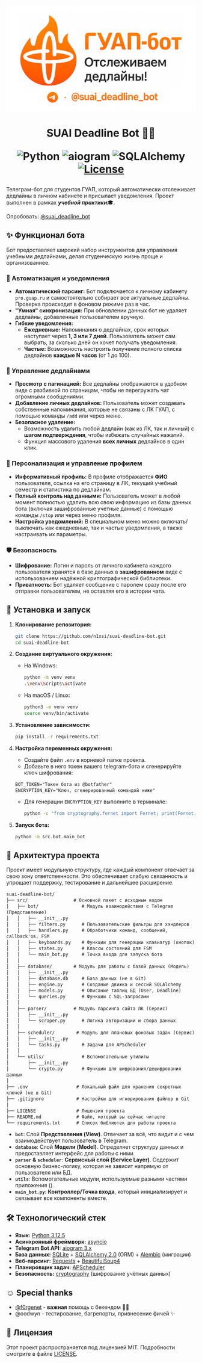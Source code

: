 <h1 align="center">
  <img src="resources/images/preview.png" align="top" alt="Logo">
</h1>

<h1 align="center">
    
  SUAI Deadline Bot 🤖🔥

  ![Python](https://custom-icon-badges.demolab.com/badge/3.10+-ff480d?logo=pythonn&label=Python&labelColor=242523&style=for-the-badge)
  ![aiogram](https://img.shields.io/badge/aiogram-3.x-ff480d?style=for-the-badge&logo=telegram&labelColor=242523)
  ![SQLAlchemy](https://custom-icon-badges.demolab.com/badge/2.0-ff480d?logo=sqlalchemy&label=SQLAlchemy&labelColor=242523&style=for-the-badge)
  [![License](https://custom-icon-badges.demolab.com/badge/MIT-ff480d?logo=law&label=License&labelColor=242523&style=for-the-badge)](LICENSE)
  
</h1>

Телеграм-бот для студентов ГУАП, который автоматически отслеживает дедлайны в личном кабинете и присылает уведомления. Проект выполнен в рамках <b><i>учебной практики</i></b>🎓.

Опробовать: [@suai_deadline_bot](https://t.me/suai_deadline_bot)

## ✨ Функционал бота

Бот предоставляет широкий набор инструментов для управления учебными дедлайнами, делая студенческую жизнь проще и организованнее.

### 🔔 Автоматизация и уведомления

*   **Автоматический парсинг:** Бот подключается к личному кабинету `pro.guap.ru` и самостоятельно собирает все актуальные дедлайны. Проверка происходит в фоновом режиме раз в час.
*   **"Умная" синхронизация:** При обновлении данных бот не удаляет дедлайны, добавленные пользователем вручную.
*   **Гибкие уведомления:**
    *   **Ежедневные:** Напоминания о дедлайнах, срок которых наступает через **1, 3 или 7 дней**. Пользователь может сам выбрать, за сколько дней он хочет получать уведомления.
    *   **Частые:** Возможность настроить получение полного списка дедлайнов **каждые N часов** (от 1 до 100).

### 🔧 Управление дедлайнами

*   **Просмотр с пагинацией:** Все дедлайны отображаются в удобном виде с разбивкой по страницам, чтобы не перегружать чат огромными сообщениями.
*   **Добавление личных дедлайнов:** Пользователь может создавать собственные напоминания, которые не связаны с ЛК ГУАП, с помощью команды `/add` или через меню.
*   **Безопасное удаление:**
    *   Возможность удалить любой дедлайн (как из ЛК, так и личный) с **шагом подтверждения**, чтобы избежать случайных нажатий.
    *   Функция массового удаления **всех личных** дедлайнов в один клик.

### 👤 Персонализация и управление профилем

*   **Информативный профиль:** В профиле отображается **ФИО** пользователя, ссылка на его страницу в ЛК, текущий учебный семестр и статистика по дедлайнам.
*   **Полный контроль над данными:** Пользователь может в любой момент полностью удалить всю свою информацию из базы данных бота (включая зашифрованные учетные данные) с помощью команды `/stop` или через меню профиля.
*   **Настройка уведомлений:** В специальном меню можно включать/выключать как ежедневные, так и частые уведомления, а также настраивать их параметры.

### 🛡 Безопасность

*   **Шифрование:** Логин и пароль от личного кабинета каждого пользователя хранятся в базе данных в **зашифрованном** виде с использованием надёжной криптографической библиотеки.
*   **Приватность:** Бот удаляет сообщение с паролем сразу после его отправки пользователем, не оставляя его в истории чата.

## 🚀 Установка и запуск

1.  **Клонирование репозитория:**
    ```bash
    git clone https://github.com/n1xsi/suai-deadline-bot.git
    cd suai-deadline-bot
    ```

2.  **Создание виртуального окружения:**
    *   На Windows:
        ```bash
        python -m venv venv
        .\venv\Scripts\activate
        ```
    *   На macOS / Linux:
        ```bash
        python3 -m venv venv
        source venv/bin/activate
        ```

3.  **Установление зависимости:**
    ```bash
    pip install -r requirements.txt
    ```

4.  **Настройка переменных окружения:**
    *   Создайте файл `.env` в корневой папке проекта.
    *   Добавьте в него токен вашего telegram-бота и сгенерируйте ключ шифрования:

    ```.env
    BOT_TOKEN="Токен бота из @botfather"
    ENCRYPTION_KEY="Ключ, сгенерированный командой ниже"
    ```
    *   Для генерации `ENCRYPTION_KEY` выполните в терминале:
        ```bash
        python -c "from cryptography.fernet import Fernet; print(Fernet.generate_key().decode())"
        ```

5.  **Запуск бота:**
    ```bash
    python -m src.bot.main_bot
    ```

## 📂 Архитектура проекта

Проект имеет модульную структуру, где каждый компонент отвечает за свою зону ответственности. Это обеспечивает слабую связанность и упрощает поддержку, тестирование и дальнейшее расширение.

```
suai-deadline-bot/
├── src/                 # Основной пакет с исходным кодом
│   ├── bot/                # Модуль взаимодействия с Telegram (Представление)
│   │   ├── __init__.py
│   │   ├── filters.py      # Пользовательские фильтры для хэндлеров
│   │   ├── handlers.py     # Обработчики команд, сообщений, callback'ов, FSM
│   │   ├── keyboards.py    # Функции для генерации клавиатур (кнопок)
│   │   ├── states.py       # Классы состояний для FSM
│   │   └── main_bot.py     # Точка входа для запуска бота
│   │
│   ├── database/        # Модуль для работы с базой данных (Модель)
│   │   ├── __init__.py
│   │   ├── database.db     # База данных (не в Git)
│   │   ├── engine.py       # Создание движка и сессий SQLAlchemy
│   │   ├── models.py       # Описание таблиц БД (User, Deadline)
│   │   └── queries.py      # Функции с SQL-запросами
│   │
│   ├── parser/          # Модуль парсинга сайта ЛК (Сервис)
│   │   ├── __init__.py
│   │   └── scraper.py      # Логика авторизации и сбора данных
│   │
│   ├── scheduler/        # Модуль для плановых фоновых задач (Сервис)
│   │   ├── __init__.py
│   │   └── tasks.py        # Задачи для APScheduler
│   │
│   └── utils/              # Вспомогательные утилиты
│       ├── __init__.py
│       └── crypto.py       # Функции для шифрования/дешифрования данных
│
├── .env                  # Локальный файл для хранения секретных ключей (не в Git)
├── .gitignore            # Настройки для игнорирования файлов в Git
│
├── LICENSE               # Лицензия проекта
├── README.md             # Файл, который вы сейчас читаете
└── requirements.txt      # Список библиотек для работы проекта
```
*   **`bot`**: Слой **Представления (View)**. Отвечает за всё, что видит и с чем взаимодействует пользователь в Telegram.
*   **`database`**: Слой **Модели (Model)**. Определяет структуру данных и предоставляет интерфейс для работы с ними.
*   **`parser` & `scheduler`**: **Сервисный слой (Service Layer)**. Содержит основную бизнес-логику, которая не зависит напрямую от пользователя или БД.
*   **`utils`**: Вспомогательные модули, используемые разными частями приложения ().
*   **`main_bot.py`**: **Контроллер/Точка входа**, который инициализирует и связывает все компоненты вместе.

## 🛠 Технологический стек

*   **Язык:** [Python 3.12.5](https://www.python.org/downloads/release/python-3125)
*   **Асинхронный фреймворк:** [asyncio](https://docs.python.org/3/library/asyncio.html)
*   **Telegram Bot API:** [aiogram 3.x](https://docs.aiogram.dev/en/v3.22.0)
*   **База данных:** [SQLite](https://www.sqlite.org/docs.html) + [SQLAlchemy 2.0](https://docs.sqlalchemy.org/en/20) (ORM) + [Alembic](https://alembic.sqlalchemy.org/en/latest) (миграции)
*   **Веб-парсинг:** [Requests](https://requests.readthedocs.io/en/latest) + [BeautifulSoup4](https://beautiful-soup-4.readthedocs.io/en/latest)
*   **Планировщик задач:** [APScheduler](https://apscheduler.readthedocs.io/en/stable/userguide.html)
*   **Безопасность:** [cryptography](https://cryptography.io/en/latest) (шифрование учётных данных)

## ☺️ Special thanks
* [@f0rgenet](https://github.com/f0rgenet) - <b>важная</b> помощь с бекендом 🐍🙏
* @oodwyn - тестирование, багрепорты, привнесение фичей ✨

## 📄 Лицензия

Этот проект распространяется под лицензией MIT. Подробности смотрите в файле [LICENSE](LICENSE).
